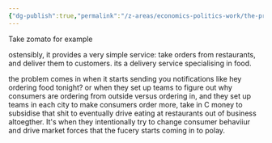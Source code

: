 ```yaml
---
{"dg-publish":true,"permalink":"/z-areas/economics-politics-work/the-problem-might-not-be-capitalism-it-might-be-marketing/"}
---
```


Take zomato for example

ostensibly, it provides a very simple service: take orders from restaurants, and deliver them to customers. its a delivery service specialising in food. 

the problem comes in when it starts sending you notifications like hey ordering food tonight?
or when they set up teams to figure out why consumers are ordering from outside versus ordering in, and they set up teams in each city to make consumers order more, take in C money to subsidise that shit to eventually drive eating at restaurants out of business altoegther. It's when they intentionally try to change consumer behaviiur and drive market forces that the fucery starts coming in to polay.